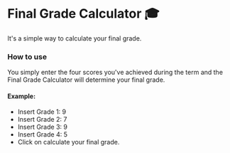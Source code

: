 # Final Grade Calculator :mortar_board:

It's a simple way to calculate your final grade. 



### How to use

You simply enter the four scores you've achieved during the term and the Final Grade Calculator will determine your final grade.

#### Example:

* Insert Grade 1: 9
* Insert Grade 2: 7
* Insert Grade 3: 9
* Insert Grade 4: 5
* Click on calculate your final grade.

